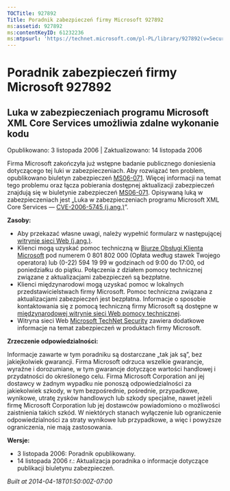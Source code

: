 ```yaml
---
TOCTitle: 927892
Title: Poradnik zabezpieczeń firmy Microsoft 927892
ms:assetid: 927892
ms:contentKeyID: 61232236
ms:mtpsurl: 'https://technet.microsoft.com/pl-PL/library/927892(v=Security.10)'
---
```


Poradnik zabezpieczeń firmy Microsoft 927892
============================================

Luka w zabezpieczeniach programu Microsoft XML Core Services umożliwia zdalne wykonanie kodu
--------------------------------------------------------------------------------------------

Opublikowano: 3 listopada 2006 | Zaktualizowano: 14 listopada 2006

Firma Microsoft zakończyła już wstępne badanie publicznego doniesienia dotyczącego tej luki w zabezpieczeniach. Aby rozwiązać ten problem, opublikowano biuletyn zabezpieczeń [MS06-071](http://technet.microsoft.com/security/bulletin/ms06-071). Więcej informacji na temat tego problemu oraz łącza pobierania dostępnej aktualizacji zabezpieczeń znajdują się w biuletynie zabezpieczeń [MS06-071](http://technet.microsoft.com/security/bulletin/ms06-071). Opisywaną luką w zabezpieczeniach jest „Luka w zabezpieczeniach programu Microsoft XML Core Services — [CVE-2006-5745 (j.ang.)](http://www.cve.mitre.org/cgi-bin/cvename.cgi?name=cve-2006-5745)”.

**Zasoby:**

-   Aby przekazać własne uwagi, należy wypełnić formularz w następującej [witrynie sieci Web (j.ang.)](https://support.microsoft.com/common/survey.aspx?scid=sw;en;1257&amp;showpage=1&amp;ws=technet&amp;sd=tech).
-   Klienci mogą uzyskać pomoc techniczną w [Biurze Obsługi Klienta Microsoft](http://support.microsoft.com/contactus/?ws=support) pod numerem 0 801 802 000 (Opłata według stawek Twojego operatora) lub (0-22) 594 19 99 w godzinach od 9:00 do 17:00, od poniedziałku do piątku. Połączenia z działem pomocy technicznej związane z aktualizacjami zabezpieczeń są bezpłatne.
-   Klienci międzynarodowi mogą uzyskać pomoc w lokalnych przedstawicielstwach firmy Microsoft. Pomoc techniczna związana z aktualizacjami zabezpieczeń jest bezpłatna. Informacje o sposobie kontaktowania się z pomocą techniczną firmy Microsoft są dostępne w [międzynarodowej witrynie sieci Web pomocy technicznej](http://go.microsoft.com/fwlink/?linkid=21155).
-   Witryna sieci Web [Microsoft TechNet Security](http://www.microsoft.com/poland/technet/security/) zawiera dodatkowe informacje na temat zabezpieczeń w produktach firmy Microsoft.

**Zrzeczenie odpowiedzialności:**

Informacje zawarte w tym poradniku są dostarczane „tak jak są”, bez jakiejkolwiek gwarancji. Firma Microsoft odrzuca wszelkie gwarancje, wyraźne i dorozumiane, w tym gwarancje dotyczące wartości handlowej i przydatności do określonego celu. Firma Microsoft Corporation ani jej dostawcy w żadnym wypadku nie ponoszą odpowiedzialności za jakiekolwiek szkody, w tym bezpośrednie, pośrednie, przypadkowe, wynikowe, utratę zysków handlowych lub szkody specjalne, nawet jeżeli firmę Microsoft Corporation lub jej dostawców powiadomiono o możliwości zaistnienia takich szkód. W niektórych stanach wyłączenie lub ograniczenie odpowiedzialności za straty wynikowe lub przypadkowe, a więc i powyższe ograniczenia, nie mają zastosowania.

**Wersje:**

-   3 listopada 2006: Poradnik opublikowany.
-   14 listopada 2006 r.: Aktualizacja poradnika o informacje dotyczące publikacji biuletynu zabezpieczeń.

*Built at 2014-04-18T01:50:00Z-07:00*
